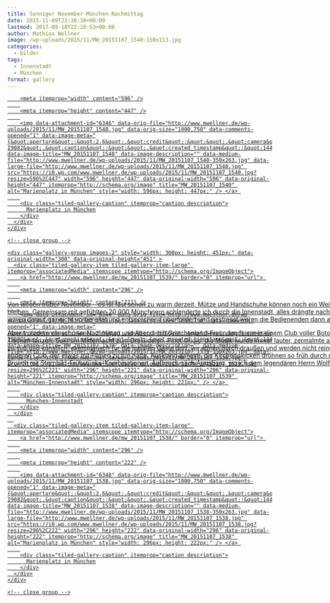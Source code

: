 ```yaml
---
title: Sonniger November-München-Nachmittag
date: 2015-11-09T23:30:38+00:00
lastmod: 2017-09-18T22:28:53+00:00
author: Mathias Wellner
image: /wp-uploads/2015/11/MW_20151107_1540-150x113.jpg
categories:
  - bilder
tags:
  - Innenstadt
  - München
format: gallery
---
```

<div class="tiled-gallery type-rectangular tiled-gallery-unresized" data-original-width="900" data-carousel-extra='{&quot;blog_id&quot;:1,&quot;permalink&quot;:&quot;http:\/\/www.mwellner.de\/2015\/11\/09\/sonniger-november-muenchen-nachmittag\/&quot;,&quot;likes_blog_id&quot;:&quot;9056871&quot;}' itemscope itemtype="http://schema.org/ImageGallery" >
  <div class="gallery-row" style="width: 900px; height: 451px;" data-original-width="900" data-original-height="451" >
    <div class="gallery-group images-1" style="width: 600px; height: 451px;" data-original-width="600" data-original-height="451" >
      <div class="tiled-gallery-item tiled-gallery-item-large" itemprop="associatedMedia" itemscope itemtype="http://schema.org/ImageObject">
        <a href="http://www.mwellner.de/mw_20151107_1540/" border="0" itemprop="url"> 
        
        <meta itemprop="width" content="596" />
        
        <meta itemprop="height" content="447" />
        
        <img data-attachment-id="6346" data-orig-file="http://www.mwellner.de/wp-uploads/2015/11/MW_20151107_1540.jpg" data-orig-size="1000,750" data-comments-opened="1" data-image-meta="{&quot;aperture&quot;:&quot;2.6&quot;,&quot;credit&quot;:&quot;&quot;,&quot;camera&quot;:&quot;GT-I9082&quot;,&quot;caption&quot;:&quot;&quot;,&quot;created_timestamp&quot;:&quot;1446911529&quot;,&quot;copyright&quot;:&quot;&quot;,&quot;focal_length&quot;:&quot;3.7&quot;,&quot;iso&quot;:&quot;80&quot;,&quot;shutter_speed&quot;:&quot;0.0014705882352941&quot;,&quot;title&quot;:&quot;&quot;,&quot;orientation&quot;:&quot;0&quot;}" data-image-title="MW_20151107_1540" data-image-description="" data-medium-file="http://www.mwellner.de/wp-uploads/2015/11/MW_20151107_1540-350x263.jpg" data-large-file="http://www.mwellner.de/wp-uploads/2015/11/MW_20151107_1540.jpg" src="https://i0.wp.com/www.mwellner.de/wp-uploads/2015/11/MW_20151107_1540.jpg?resize=596%2C447" width="596" height="447" data-original-width="596" data-original-height="447" itemprop="http://schema.org/image" title="MW_20151107_1540" alt="Marienplatz in München" style="width: 596px; height: 447px;" /> </a> 
        
        <div class="tiled-gallery-caption" itemprop="caption description">
          Marienplatz in München
        </div>
      </div>
    </div>
    
    <!-- close group -->
    
    <div class="gallery-group images-2" style="width: 300px; height: 451px;" data-original-width="300" data-original-height="451" >
      <div class="tiled-gallery-item tiled-gallery-item-large" itemprop="associatedMedia" itemscope itemtype="http://schema.org/ImageObject">
        <a href="http://www.mwellner.de/mw_20151107_1539/" border="0" itemprop="url"> 
        
        <meta itemprop="width" content="296" />
        
        <meta itemprop="height" content="221" />
        
        <img data-attachment-id="6344" data-orig-file="http://www.mwellner.de/wp-uploads/2015/11/MW_20151107_1539.jpg" data-orig-size="1000,750" data-comments-opened="1" data-image-meta="{&quot;aperture&quot;:&quot;2.6&quot;,&quot;credit&quot;:&quot;&quot;,&quot;camera&quot;:&quot;GT-I9082&quot;,&quot;caption&quot;:&quot;&quot;,&quot;created_timestamp&quot;:&quot;1446911384&quot;,&quot;copyright&quot;:&quot;&quot;,&quot;focal_length&quot;:&quot;3.7&quot;,&quot;iso&quot;:&quot;80&quot;,&quot;shutter_speed&quot;:&quot;0.0011764705882353&quot;,&quot;title&quot;:&quot;&quot;,&quot;orientation&quot;:&quot;0&quot;}" data-image-title="MW_20151107_1539" data-image-description="" data-medium-file="http://www.mwellner.de/wp-uploads/2015/11/MW_20151107_1539-350x263.jpg" data-large-file="http://www.mwellner.de/wp-uploads/2015/11/MW_20151107_1539.jpg" src="https://i1.wp.com/www.mwellner.de/wp-uploads/2015/11/MW_20151107_1539.jpg?resize=296%2C221" width="296" height="221" data-original-width="296" data-original-height="221" itemprop="http://schema.org/image" title="MW_20151107_1539" alt="München-Innenstadt" style="width: 296px; height: 221px;" /> </a> 
        
        <div class="tiled-gallery-caption" itemprop="caption description">
          München-Innenstadt
        </div>
      </div>
      
      <div class="tiled-gallery-item tiled-gallery-item-large" itemprop="associatedMedia" itemscope itemtype="http://schema.org/ImageObject">
        <a href="http://www.mwellner.de/mw_20151107_1538/" border="0" itemprop="url"> 
        
        <meta itemprop="width" content="296" />
        
        <meta itemprop="height" content="222" />
        
        <img data-attachment-id="6348" data-orig-file="http://www.mwellner.de/wp-uploads/2015/11/MW_20151107_1538.jpg" data-orig-size="1000,750" data-comments-opened="1" data-image-meta="{&quot;aperture&quot;:&quot;2.6&quot;,&quot;credit&quot;:&quot;&quot;,&quot;camera&quot;:&quot;GT-I9082&quot;,&quot;caption&quot;:&quot;&quot;,&quot;created_timestamp&quot;:&quot;1446907579&quot;,&quot;copyright&quot;:&quot;&quot;,&quot;focal_length&quot;:&quot;3.7&quot;,&quot;iso&quot;:&quot;80&quot;,&quot;shutter_speed&quot;:&quot;0.0011111111111111&quot;,&quot;title&quot;:&quot;&quot;,&quot;orientation&quot;:&quot;0&quot;}" data-image-title="MW_20151107_1538" data-image-description="" data-medium-file="http://www.mwellner.de/wp-uploads/2015/11/MW_20151107_1538-350x263.jpg" data-large-file="http://www.mwellner.de/wp-uploads/2015/11/MW_20151107_1538.jpg" src="https://i0.wp.com/www.mwellner.de/wp-uploads/2015/11/MW_20151107_1538.jpg?resize=296%2C222" width="296" height="222" data-original-width="296" data-original-height="222" itemprop="http://schema.org/image" title="MW_20151107_1538" alt="Marienplatz in München" style="width: 296px; height: 222px;" /> </a> 
        
        <div class="tiled-gallery-caption" itemprop="caption description">
          Marienplatz in München
        </div>
      </div>
    </div>
    
    <!-- close group -->
  </div>
  
  <!-- close row -->
</div>

Von wegen trüber November &ndash; es ist fast schon zu warm derzeit, Mütze und Handschuhe können noch ein Weilchen im Schrank bleiben. Gemeinsam mit gefühlten 20.000 Münchnern schlenderte ich durch die Innenstadt, alles drängte nach draußen, die Cafes waren darauf gar nicht vorbereitet und entsprechend überfordert und gestresst waren die Bedienenden dann auch. 

Aber trotzdem ein schöner Nachmittag und Abend, mit Griechenland-Freunden feiern in einem Club voller Botox und Haarspray, auf den Tischen tanzen, Sekt um Mitternacht zum Dreißigsten, Pinot Grigio, die Musik wurde immer lauter, zermalmte alle Gespräche, der Hugo zu süß und künstlich, exemplarisch für die meisten Gäste dort, wir atmen durch draußen und werden nicht reingelassen in diesem anderen Club, der etwas mit Filmen zu tun hatte, Ausklang daheim, die Kirchenglocken dröhnen so früh durch die geöffnete Balkontür, Brunch mit Sternbild-Frühstücks-Kombinationen, Aufbruch nach Augsburg, wo ich dem legendären Herrn Wolf begegne.